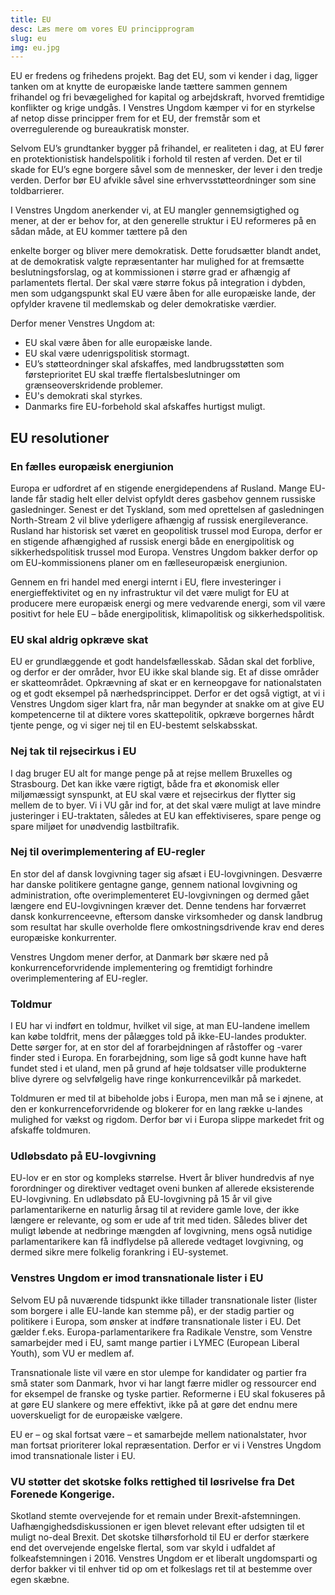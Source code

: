 ```yaml
---
title: EU
desc: Læs mere om vores EU principprogram
slug: eu
img: eu.jpg
---
```


EU er fredens og frihedens projekt. Bag det EU, som vi kender i dag, ligger tanken om at knytte de europæiske lande tættere sammen gennem frihandel og fri bevægelighed for kapital og arbejdskraft, hvorved fremtidige konflikter og krige undgås. I Venstres Ungdom kæmper vi for en styrkelse af netop disse principper frem for et EU, der fremstår som et overregulerende og bureaukratisk monster.

Selvom EU’s grundtanker bygger på frihandel, er realiteten i dag, at EU fører en protektionistisk handelspolitik i forhold til resten af verden. Det er til skade for EU’s egne borgere såvel som de mennesker, der lever i den tredje verden. Derfor bør EU afvikle såvel sine erhvervsstøtteordninger som sine toldbarrierer.

I Venstres Ungdom anerkender vi, at EU mangler gennemsigtighed og mener, at der er behov for, at den generelle struktur i EU reformeres på en sådan måde, at EU kommer tættere på den

enkelte borger og bliver mere demokratisk. Dette forudsætter blandt andet, at de demokratisk valgte repræsentanter har mulighed for at fremsætte beslutningsforslag, og at kommissionen i større grad er afhængig af parlamentets flertal. Der skal være større fokus på integration i dybden, men som udgangspunkt skal EU være åben for alle europæiske lande, der opfylder kravene til medlemskab og deler demokratiske værdier.

Derfor mener Venstres Ungdom at:

- EU skal være åben for alle europæiske lande.
- EU skal være udenrigspolitisk stormagt.
- EU’s støtteordninger skal afskaffes, med landbrugsstøtten som førsteprioritet EU skal træffe flertalsbeslutninger om grænseoverskridende problemer.
- EU's demokrati skal styrkes.
- Danmarks fire EU-forbehold skal afskaffes hurtigst muligt. 

## EU resolutioner

### En fælles europæisk energiunion

Europa er udfordret af en stigende energidependens af Rusland. Mange EU-lande får stadig helt eller delvist opfyldt deres gasbehov gennem russiske gasledninger. Senest er det Tyskland, som med oprettelsen af gasledningen North-Stream 2 vil blive yderligere afhængig af russisk energileverance. Rusland har historisk set været en geopolitisk trussel mod Europa, derfor er en stigende afhængighed af russisk energi både en energipolitisk og sikkerhedspolitisk trussel mod Europa. Venstres Ungdom bakker derfor op om EU-kommissionens planer om en fælleseuropæisk energiunion. 

Gennem en fri handel med energi internt i EU, flere investeringer i energieffektivitet og en ny infrastruktur vil det være muligt for EU at producere mere europæisk energi og mere vedvarende energi, som vil være positivt for hele EU – både energipolitisk, klimapolitisk og sikkerhedspolitisk.

### EU skal aldrig opkræve skat

EU er grundlæggende et godt handelsfællesskab. Sådan skal det forblive, og derfor er der områder, hvor EU ikke skal blande sig. Et af disse områder er skatteområdet. Opkrævning af skat er en kerneopgave for nationalstaten og et godt eksempel på nærhedsprincippet. Derfor er det også vigtigt, at vi i Venstres Ungdom siger klart fra, når man begynder at snakke om at give EU kompetencerne til at diktere vores skattepolitik, opkræve borgernes hårdt tjente penge, og vi siger nej til en EU-bestemt selskabsskat.

### Nej tak til rejsecirkus i EU

I dag bruger EU alt for mange penge på at rejse mellem Bruxelles og Strasbourg. Det kan ikke være rigtigt, både fra et økonomisk eller miljømæssigt synspunkt, at EU skal være et rejsecirkus der flytter sig mellem de to byer. Vi i VU går ind for, at det skal være muligt at lave mindre justeringer i EU-traktaten, således at EU kan effektiviseres, spare penge og spare miljøet for unødvendig lastbiltrafik.

### Nej til overimplementering af EU-regler

En stor del af dansk lovgivning tager sig afsæt i EU-lovgivningen. Desværre har danske politikere gentagne gange, gennem national lovgivning og administration, ofte overimplementeret EU-lovgivningen og dermed gået længere end EU-lovgivningen kræver det. Denne tendens har forværret dansk konkurrenceevne, eftersom danske virksomheder og dansk landbrug som resultat har skulle overholde flere omkostningsdrivende krav end deres europæiske konkurrenter. 

Venstres Ungdom mener derfor, at Danmark bør skære ned på konkurrenceforvridende implementering og fremtidigt forhindre overimplementering af EU-regler.

### Toldmur

I EU har vi indført en toldmur, hvilket vil sige, at man EU-landene imellem kan købe toldfrit, mens der pålægges told på ikke-EU-landes produkter. Dette sørger for, at en stor del af forarbejdningen af råstoffer og -varer finder sted i Europa. En forarbejdning, som lige så godt kunne have haft fundet sted i et uland, men på grund af høje toldsatser ville produkterne blive dyrere og selvfølgelig have ringe konkurrencevilkår på markedet. 

Toldmuren er med til at bibeholde jobs i Europa, men man må se i øjnene, at den er konkurrenceforvridende og blokerer for en lang række u-landes mulighed for vækst og rigdom. Derfor bør vi i Europa slippe markedet frit og afskaffe toldmuren.

### Udløbsdato på EU-lovgivning

EU-lov er en stor og kompleks størrelse. Hvert år bliver hundredvis af nye forordninger og direktiver vedtaget oveni bunken af allerede eksisterende EU-lovgivning. En udløbsdato på EU-lovgivning på 15 år vil give parlamentarikerne en naturlig årsag til at revidere gamle love, der ikke længere er relevante, og som er ude af trit med tiden. Således bliver det muligt løbende at nedbringe mængden af lovgivning, mens også nutidige parlamentarikere kan få indflydelse på allerede vedtaget lovgivning, og dermed sikre mere folkelig forankring i EU-systemet.

### Venstres Ungdom er imod transnationale lister i EU

Selvom EU på nuværende tidspunkt ikke tillader transnationale lister (lister som borgere i alle EU-lande kan stemme på), er der stadig partier og politikere i Europa, som ønsker at indføre transnationale lister i EU. Det gælder f.eks. Europa-parlamentarikere fra Radikale Venstre, som Venstre samarbejder med i EU, samt mange partier i LYMEC (European Liberal Youth), som VU er medlem af.

Transnationale liste vil være en stor ulempe for kandidater og partier fra små stater som Danmark, hvor vi har langt færre midler og ressourcer end for eksempel de franske og tyske partier. Reformerne i EU skal fokuseres på at gøre EU slankere og mere effektivt, ikke på at gøre det endnu mere uoverskueligt for de europæiske vælgere.

EU er – og skal fortsat være – et samarbejde mellem nationalstater, hvor man fortsat prioriterer lokal repræsentation. Derfor er vi i Venstres Ungdom imod transnationale lister i EU.

### VU støtter det skotske folks rettighed til løsrivelse fra Det Forenede Kongerige.

Skotland stemte overvejende for et remain under Brexit-afstemningen. Uafhængighedsdiskussionen er igen blevet relevant efter udsigten til et muligt no-deal Brexit. Det skotske tilhørsforhold til EU er derfor stærkere end det overvejende engelske flertal, som var skyld i udfaldet af folkeafstemningen i 2016. Venstres Ungdom er et liberalt ungdomsparti og derfor bakker vi til enhver tid op om et folkeslags ret til at bestemme over egen skæbne.


